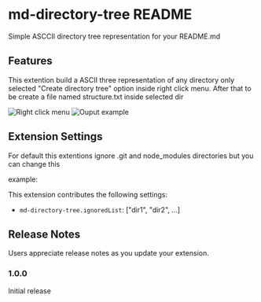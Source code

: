 # md-directory-tree README

Simple ASCCII directory tree representation for your README.md

## Features

This extention build a ASCII three representation of any directory only selected \"Create directory tree\" option inside right click menu. After that to be create a file named structure.txt inside selected dir


![Right click menu](https://github.com/cofy43/MD-tree-dicetory/tree/main/imagesmenuOption.png)
![Ouput example](https://github.com/cofy43/MD-tree-dicetory/tree/main/imagesouput.png)

## Extension Settings

For default this extentions ignore .git and node_modules directories but you can change this

example:

This extension contributes the following settings:

* `md-directory-tree.ignoredList`: ["dir1", "dir2", ...]

## Release Notes

Users appreciate release notes as you update your extension.

### 1.0.0

Initial release
